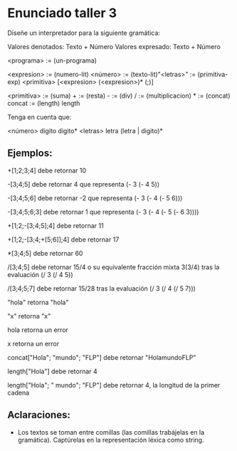 # Enunciado taller 3

Diseñe un interpretador para la siguiente gramática:

Valores denotados: Texto + Número
Valores expresado: Texto + Número

\<programa> := (un-programa) <expresion>

\<expresion> := (numero-lit) \<número>
            := (texto-lit)"\<letras>"
            := (primitiva-exp) \<primitiva> \[\<expresion> (\<expresion>)* (;)]

\<primitiva> := (suma) +
            := (resta) -
            := (div) /
            := (multiplicacion) *
            := (concat) concat
            := (length) length

Tenga en cuenta que:

\<número> digito digito*
\<letras> letra (letra | digito)*


## Ejemplos:
+[1;2;3;4] debe retornar 10

-[3;4;5] debe retornar 4 que representa (- 3 (- 4 5))

-[3;4;5;6] debe retornar -2 que representa (- 3 (- 4 (- 5 6)))

-[3;4;5;6;3] debe retornar 1 que representa (- 3 (- 4 (- 5 (- 6 3))))

+[1;2;-[3;4;5];4]  debe retornar 11

+[1;2;-[3;4;+[5;6]];4] debe retornar 17

*[3;4;5] debe retornar 60

/[3;4;5] debe retornar 15/4 o su equivalente fracción mixta 3(3/4) tras la evaluación (/ 3 (/ 4 5))

/[3;4;5;7] debe retornar 15/28 tras la evaluación (/ 3 (/ 4 (/ 5 7)))

"hola" retorna "hola"

"x" retorna "x"

hola retorna un error

x retorna un error

concat["Hola"; "mundo"; "FLP"] debe retornar "HolamundoFLP"

length["Hola"] debe retornar 4

length["Hola"; " mundo"; "FLP"] debe retornar 4, la longitud de la primer cadena

## Aclaraciones:
- Los textos se toman entre comillas (las comillas trabájelas en la gramática). Captúrelas en la representación léxica como string.
